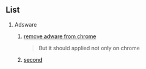 ## List

1.  Adsware
    1. [remove adware from chrome][adsware1]
       > But it should applied not only on chrome

    2.  [second](http://www.malwareremovalguides.info/how-to-remove-adware-from-google-chrome/)



[adsware1]: https://malwaretips.com/blogs/remove-adware-from-chrome/
